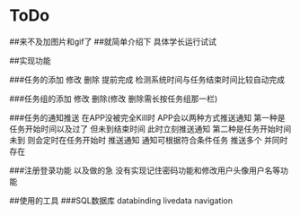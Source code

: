 # ToDo
##来不及加图片和gif了
##就简单介绍下 具体学长运行试试

##实现功能

###任务的添加 修改 删除 提前完成 检测系统时间与任务结束时间比较自动完成

###任务组的添加 修改 删除(修改 删除需长按任务组那一栏)

###任务的通知推送
在APP没被完全Kill时 APP会以两种方式推送通知
第一种是任务开始时间以及过了 但未到结束时间 此时立刻推送通知
第二种是任务开始时间未到 则会定时在任务开始时 推送通知
通知可根据符合条件任务 推送多个 并同时存在

###注册登录功能
以及做的急 没有实现记住密码功能和修改用户头像用户名等功能

##使用的工具
###SQL数据库 databinding livedata navigation 
